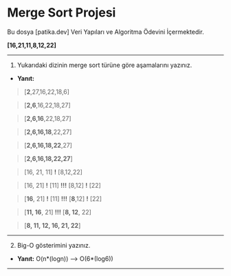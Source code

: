 # Merge Sort Projesi

Bu dosya [patika.dev] Veri Yapıları ve Algoritma Ödevini İçermektedir.

**[16,21,11,8,12,22]**

***
1. Yukarıdaki dizinin merge sort türüne göre aşamalarını yazınız.

- **Yanıt:** 
>[**2**,27,16,22,18,6]

>[**2,6**,16,22,18,27]

>[**2,6,16**,22,18,27]

>[**2,6,16,18**,22,27]

>[**2,6,16,18,22**,27]

>[**2,6,16,18,22,27**]

>[16, 21, 11] **!** [8,12,22]

>[16, 21] **!** [11] **!!!** [8,12] **!** [22]

>[**16**, 21] **!** [11] **!!!** [**8**,12] **!** [22]

>[**11, 16**, 21] **!!!** [**8, 12**, 22]

>[**8, 11, 12, 16, 21, 22**]

***
2. Big-O gösterimini yazınız.

- **Yanıt:** 
O(n*(logn)) --> O(6*(log6))
***
